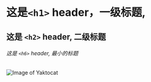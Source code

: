 # 这是`<h1>` header，一级标题,

## 这是 `<h2>` header, 二级标题

###### 这是 `<h6>` header, 最小的标题


![Image of Yaktocat](https://octodex.github.com/images/yaktocat.png) 

